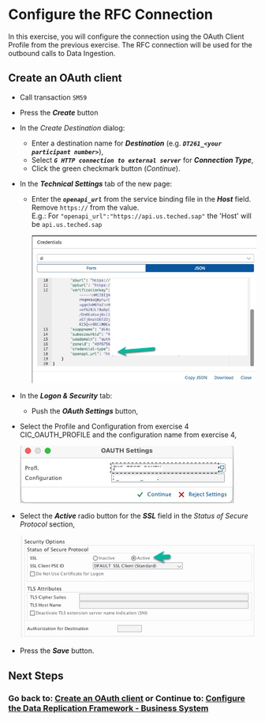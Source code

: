 # Configure the RFC Connection
In this exercise, you will configure the connection using the OAuth Client Profile from the previous exercise. 
The RFC connection will be used for the outbound calls to Data Ingestion.

[//]: # (TODO: Fix this heading)
## Create an OAuth client

- Call transaction `SM59`

- Press the ***Create*** button

- In the *Create Destination* dialog:
   - Enter a destination name for ***Destination*** (e.g. ***`DT261_<your participant number>`***),
   - Select ***`G HTTP connection to external server`*** for ***Connection Type***,
   - Click the green checkmark button (*Continue*).

- In the ***Technical Settings*** tab of the new page:
   - Enter the ***`openapi_url`*** from the service binding file in the ***Host*** field. Remove `https://` from the value.<br>E.g.: For `"openapi_url":"https://api.us.teched.sap"` the 'Host' will be `api.us.teched.sap`

      ![](images/EX5_1.jpg)

- In the ***Logon & Security*** tab:
   - Push the ***OAuth Settings*** button,

[//]: # (TODO: Needs name)
   - Select the Profile and Configuration from exercise 4 CIC_OAUTH_PROFILE and the configuration name from exercise 4,

      ![](images/EX5_2.jpg)

   - Select the ***Active*** radio button for the ***SSL*** field in the *Status of Secure Protocol* section,

      ![](images/EX5_3.jpg)

   - Press the ***Save*** button.

## Next Steps

[//]: # (TODO: Add a description of what happens next)

### Go back to: [**Create an OAuth client**](../ex4/README.md) or Continue to: [**Configure the Data Replication Framework - Business System**](../ex6/README.md)
